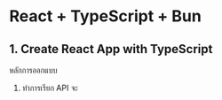 # React + TypeScript + Bun

## 1. Create React App with TypeScript
หลักการออกแบบ
1. ทำการเรียก API จะ 
